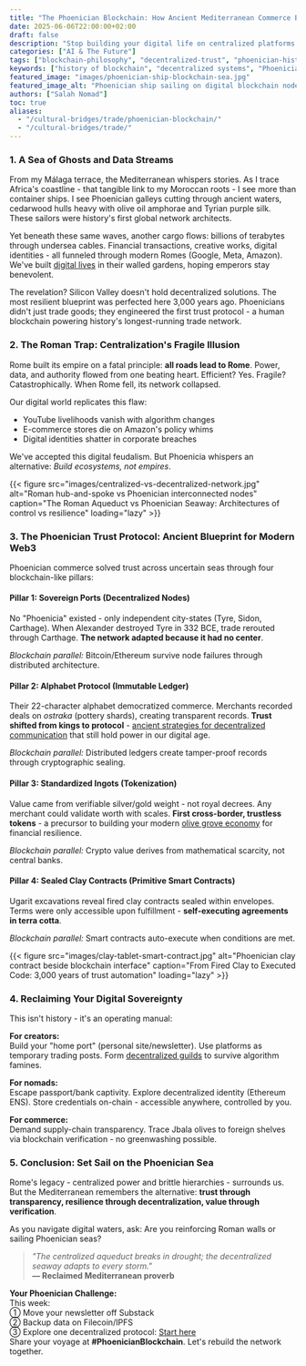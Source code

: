 ```yaml
---
title: "The Phoenician Blockchain: How Ancient Mediterranean Commerce Blueprints Modern Decentralized Trust"
date: 2025-06-06T22:00:00+02:00
draft: false
description: "Stop building your digital life on centralized platforms. Discover how ancient Phoenician traders invented blockchain principles 3,000 years before Bitcoin."
categories: ["AI & The Future"]
tags: ["blockchain-philosophy", "decentralized-trust", "phoenician-history", "web3", "rooted-nomadism"]
keywords: ["history of blockchain", "decentralized systems", "Phoenician trade", "Web3 lessons", "digital trust"]
featured_image: "images/phoenician-ship-blockchain-sea.jpg"
featured_image_alt: "Phoenician ship sailing on digital blockchain nodes, fusing ancient trade and modern tech"
authors: ["Salah Nomad"]
toc: true
aliases:
  - "/cultural-bridges/trade/phoenician-blockchain/"
  - "/cultural-bridges/trade/"
---
```


### 1. A Sea of Ghosts and Data Streams

From my Málaga terrace, the Mediterranean whispers stories. As I trace Africa's coastline - that tangible link to my Moroccan roots - I see more than container ships. I see Phoenician galleys cutting through ancient waters, cedarwood hulls heavy with olive oil amphorae and Tyrian purple silk. These sailors were history's first global network architects.

Yet beneath these same waves, another cargo flows: billions of terabytes through undersea cables. Financial transactions, creative works, digital identities - all funneled through modern Romes (Google, Meta, Amazon). We've built [digital lives](/work-productivity/evolving-nomad-toolkit/) in their walled gardens, hoping emperors stay benevolent.

The revelation? Silicon Valley doesn't hold decentralized solutions. The most resilient blueprint was perfected here 3,000 years ago. Phoenicians didn't just trade goods; they engineered the first trust protocol - a human blockchain powering history's longest-running trade network.

### 2. The Roman Trap: Centralization's Fragile Illusion

Rome built its empire on a fatal principle: **all roads lead to Rome**. Power, data, and authority flowed from one beating heart. Efficient? Yes. Fragile? Catastrophically. When Rome fell, its network collapsed.

Our digital world replicates this flaw:
- YouTube livelihoods vanish with algorithm changes
- E-commerce stores die on Amazon's policy whims
- Digital identities shatter in corporate breaches

We've accepted this digital feudalism. But Phoenicia whispers an alternative: *Build ecosystems, not empires*.

{{< figure src="images/centralized-vs-decentralized-network.jpg" alt="Roman hub-and-spoke vs Phoenician interconnected nodes" caption="The Roman Aqueduct vs Phoenician Seaway: Architectures of control vs resilience" loading="lazy" >}}

### 3. The Phoenician Trust Protocol: Ancient Blueprint for Modern Web3

Phoenician commerce solved trust across uncertain seas through four blockchain-like pillars:

#### Pillar 1: Sovereign Ports (Decentralized Nodes)
No "Phoenicia" existed - only independent city-states (Tyre, Sidon, Carthage). When Alexander destroyed Tyre in 332 BCE, trade rerouted through Carthage. **The network adapted because it had no center**.

*Blockchain parallel:* Bitcoin/Ethereum survive node failures through distributed architecture.

#### Pillar 2: Alphabet Protocol (Immutable Ledger)
Their 22-character alphabet democratized commerce. Merchants recorded deals on *ostraka* (pottery shards), creating transparent records. **Trust shifted from kings to protocol** - [ancient strategies for decentralized communication](/work-productivity/phoenician-merchant-seo/) that still hold power in our digital age.

*Blockchain parallel:* Distributed ledgers create tamper-proof records through cryptographic sealing.

#### Pillar 3: Standardized Ingots (Tokenization)
Value came from verifiable silver/gold weight - not royal decrees. Any merchant could validate worth with scales. **First cross-border, trustless tokens** - a precursor to building your modern [olive grove economy](/money-freedom/olive-grove-economy/) for financial resilience.

*Blockchain parallel:* Crypto value derives from mathematical scarcity, not central banks.

#### Pillar 4: Sealed Clay Contracts (Primitive Smart Contracts)
Ugarit excavations reveal fired clay contracts sealed within envelopes. Terms were only accessible upon fulfillment - **self-executing agreements in terra cotta**.

*Blockchain parallel:* Smart contracts auto-execute when conditions are met.

{{< figure src="images/clay-tablet-smart-contract.jpg" alt="Phoenician clay contract beside blockchain interface" caption="From Fired Clay to Executed Code: 3,000 years of trust automation" loading="lazy" >}}

### 4. Reclaiming Your Digital Sovereignty

This isn't history - it's an operating manual:

**For creators:**  
Build your "home port" (personal site/newsletter). Use platforms as temporary trading posts. Form [decentralized guilds](/work-productivity/digital-agora-blueprint/) to survive algorithm famines.

**For nomads:**  
Escape passport/bank captivity. Explore decentralized identity (Ethereum ENS). Store credentials on-chain - accessible anywhere, controlled by you.

**For commerce:**  
Demand supply-chain transparency. Trace Jbala olives to foreign shelves via blockchain verification - no greenwashing possible.

### 5. Conclusion: Set Sail on the Phoenician Sea

Rome's legacy - centralized power and brittle hierarchies - surrounds us. But the Mediterranean remembers the alternative: **trust through transparency, resilience through decentralization, value through verification**.

As you navigate digital waters, ask: Are you reinforcing Roman walls or sailing Phoenician seas?

> *"The centralized aqueduct breaks in drought; the decentralized seaway adapts to every storm."*  
> **— Reclaimed Mediterranean proverb**

**Your Phoenician Challenge:**  
This week:  
① Move your newsletter off Substack  
② Backup data on Filecoin/IPFS  
③ Explore one decentralized protocol: [Start here](https://ipfs.tech/)  
Share your voyage at **#PhoenicianBlockchain**. Let's rebuild the network together.
